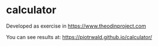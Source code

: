# calculator
Developed as exercise in https://www.theodinproject.com

You can see results at:
https://piotrwald.github.io/calculator/
